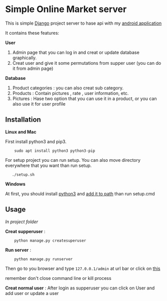 Simple Online Market server
===========================

This is simple [Django](https://www.djangoproject.com/) project server to hase api with
my [android application](https://github.com/rbehzad/onlineMarket-project.git)

It contains these features:

**User**

1. Admin page that you can log in and creat or update database graphically.
1. Creat user and give it some permutations from supper user (you can do it from admin page)

**Database**

1. Product categories : you can also creat sub category.
1. Products : Contain pictures , rate , user information, etc.
1. Pictures : Hase two option that you can use it in a product, or you can also use it for user profile

Installation
------------
**Linux and Mac**

First install python3 and pip3.

```angular2html
    sudo apt install python3 python3-pip
```

For setup project you can run setup. You can also move directory everywhere that you want than run setup.

```angular2html
   ./setup.sh
```

**Windows**

At first, you should install [python3](https://www.python.org/downloads/)
and [add it to path](https://geek-university.com/python/add-python-to-the-windows-path/)
than run setup.cmd


Usage
-----
*In project folder*


**Creat supperuser** : 
```angular2html
    python manage.py createsuperuser
```

**Run server** :
```angular2html
    python manage.py runserver
```
Then go to you browser and type `127.0.0.1/admin` at url bar or click on [this](http://127.0.0.1:8000/admin)

remember don't close command line or kill process


**Creat normal user** : After login as supperuser you can click on User and add user or update a user 
